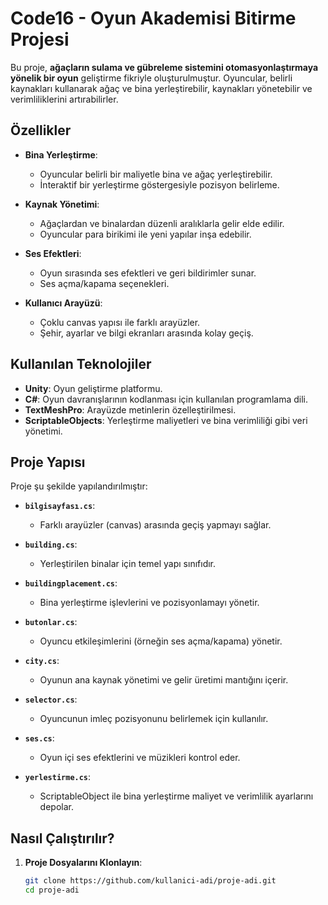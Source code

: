# Code16 - Oyun Akademisi Bitirme Projesi

Bu proje, **ağaçların sulama ve gübreleme sistemini otomasyonlaştırmaya yönelik bir oyun** geliştirme fikriyle oluşturulmuştur. Oyuncular, belirli kaynakları kullanarak ağaç ve bina yerleştirebilir, kaynakları yönetebilir ve verimliliklerini artırabilirler.

## Özellikler

- **Bina Yerleştirme**:
  - Oyuncular belirli bir maliyetle bina ve ağaç yerleştirebilir.
  - İnteraktif bir yerleştirme göstergesiyle pozisyon belirleme.

- **Kaynak Yönetimi**:
  - Ağaçlardan ve binalardan düzenli aralıklarla gelir elde edilir.
  - Oyuncular para birikimi ile yeni yapılar inşa edebilir.

- **Ses Efektleri**:
  - Oyun sırasında ses efektleri ve geri bildirimler sunar.
  - Ses açma/kapama seçenekleri.

- **Kullanıcı Arayüzü**:
  - Çoklu canvas yapısı ile farklı arayüzler.
  - Şehir, ayarlar ve bilgi ekranları arasında kolay geçiş.

## Kullanılan Teknolojiler

- **Unity**: Oyun geliştirme platformu.
- **C#**: Oyun davranışlarının kodlanması için kullanılan programlama dili.
- **TextMeshPro**: Arayüzde metinlerin özelleştirilmesi.
- **ScriptableObjects**: Yerleştirme maliyetleri ve bina verimliliği gibi veri yönetimi.

## Proje Yapısı

Proje şu şekilde yapılandırılmıştır:

- **`bilgisayfası.cs`**:
  - Farklı arayüzler (canvas) arasında geçiş yapmayı sağlar.

- **`building.cs`**:
  - Yerleştirilen binalar için temel yapı sınıfıdır.

- **`buildingplacement.cs`**:
  - Bina yerleştirme işlevlerini ve pozisyonlamayı yönetir.

- **`butonlar.cs`**:
  - Oyuncu etkileşimlerini (örneğin ses açma/kapama) yönetir.

- **`city.cs`**:
  - Oyunun ana kaynak yönetimi ve gelir üretimi mantığını içerir.

- **`selector.cs`**:
  - Oyuncunun imleç pozisyonunu belirlemek için kullanılır.

- **`ses.cs`**:
  - Oyun içi ses efektlerini ve müzikleri kontrol eder.

- **`yerlestirme.cs`**:
  - ScriptableObject ile bina yerleştirme maliyet ve verimlilik ayarlarını depolar.

## Nasıl Çalıştırılır?

1. **Proje Dosyalarını Klonlayın**:
   ```bash
   git clone https://github.com/kullanici-adi/proje-adi.git
   cd proje-adi
